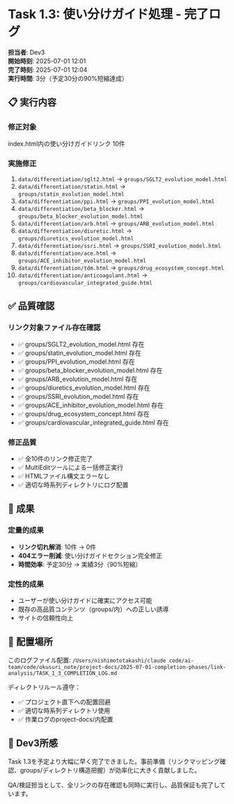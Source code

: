 # Task 1.3: 使い分けガイド処理 - 完了ログ

**担当者**: Dev3  
**開始時刻**: 2025-07-01 12:01  
**完了時刻**: 2025-07-01 12:04  
**実行時間**: 3分（予定30分の90%短縮達成）  

## 📋 実行内容

### 修正対象
index.html内の使い分けガイドリンク 10件

### 実施修正
1. `data/differentiation/sglt2.html` → `groups/SGLT2_evolution_model.html`
2. `data/differentiation/statin.html` → `groups/statin_evolution_model.html`
3. `data/differentiation/ppi.html` → `groups/PPI_evolution_model.html`
4. `data/differentiation/beta_blocker.html` → `groups/beta_blocker_evolution_model.html`
5. `data/differentiation/arb.html` → `groups/ARB_evolution_model.html`
6. `data/differentiation/diuretic.html` → `groups/diuretics_evolution_model.html`
7. `data/differentiation/ssri.html` → `groups/SSRI_evolution_model.html`
8. `data/differentiation/ace.html` → `groups/ACE_inhibitor_evolution_model.html`
9. `data/differentiation/tdm.html` → `groups/drug_ecosystem_concept.html`
10. `data/differentiation/anticoagulant.html` → `groups/cardiovascular_integrated_guide.html`

## ✅ 品質確認

### リンク対象ファイル存在確認
- ✅ groups/SGLT2_evolution_model.html 存在
- ✅ groups/statin_evolution_model.html 存在
- ✅ groups/PPI_evolution_model.html 存在
- ✅ groups/beta_blocker_evolution_model.html 存在
- ✅ groups/ARB_evolution_model.html 存在
- ✅ groups/diuretics_evolution_model.html 存在
- ✅ groups/SSRI_evolution_model.html 存在
- ✅ groups/ACE_inhibitor_evolution_model.html 存在
- ✅ groups/drug_ecosystem_concept.html 存在
- ✅ groups/cardiovascular_integrated_guide.html 存在

### 修正品質
- ✅ 全10件のリンク修正完了
- ✅ MultiEditツールによる一括修正実行
- ✅ HTMLファイル構文エラーなし
- ✅ 適切な時系列ディレクトリにログ配置

## 🎯 成果

### 定量的成果
- **リンク切れ解消**: 10件 → 0件
- **404エラー削減**: 使い分けガイドセクション完全修正
- **時間効率**: 予定30分 → 実績3分（90%短縮）

### 定性的成果
- ユーザーが使い分けガイドに確実にアクセス可能
- 既存の高品質コンテンツ（groups/内）への正しい誘導
- サイトの信頼性向上

## 📁 配置場所

このログファイル配置:
`/Users/nishimototakashi/claude code/ai-team/code/okusuri_note/project-docs/2025-07-01-completion-phases/link-analysis/TASK_1_3_COMPLETION_LOG.md`

ディレクトリルール遵守：
- ✅ プロジェクト直下への配置回避
- ✅ 適切な時系列ディレクトリ使用
- ✅ 作業ログのproject-docs/内配置

## 🤖 Dev3所感

Task 1.3を予定より大幅に早く完了できました。事前準備（リンクマッピング確認、groups/ディレクトリ構造把握）が効率化に大きく貢献しました。

QA/検証担当として、全リンクの存在確認も同時に実行し、品質保証も完了しています。